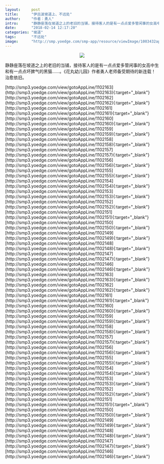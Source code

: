 ```yaml
---
layout:     post
title:      "伊吕波坡道上、不远处"
author:     "作者：勇人"
intro:      "静静座落在坡道之上的老旧的当铺，接待客人的是有一点点爱多管闲事的女高中生和有一点点坏脾气的黑猫……。《花丸幼儿园》作者勇人老师备受期待的新连载！治愈依旧。"
date:       "2018-02-14 12:17:20"
categories: "坡道"
tags:       "不远处"
image:      "http://smp.yoedge.com/smp-app/resource/viewImage/1003432appline.png"
---
```

<div style="text-align: center">
<p><img src="http://smp.yoedge.com/smp-app/resource/viewImage/1003432appline.png"/></p>
</div>
<p class="post-meta">
<span>静静座落在坡道之上的老旧的当铺，接待客人的是有一点点爱多管闲事的女高中生和有一点点坏脾气的黑猫……。《花丸幼儿园》作者勇人老师备受期待的新连载！治愈依旧。</span>
</p>
[http://smp3.yoedge.com/view/gotoAppLine/1102163](http://smp3.yoedge.com/view/gotoAppLine/1102163){:target="_blank"}
[http://smp3.yoedge.com/view/gotoAppLine/1102162](http://smp3.yoedge.com/view/gotoAppLine/1102162){:target="_blank"}
[http://smp3.yoedge.com/view/gotoAppLine/1102161](http://smp3.yoedge.com/view/gotoAppLine/1102161){:target="_blank"}
[http://smp3.yoedge.com/view/gotoAppLine/1102160](http://smp3.yoedge.com/view/gotoAppLine/1102160){:target="_blank"}
[http://smp3.yoedge.com/view/gotoAppLine/1102159](http://smp3.yoedge.com/view/gotoAppLine/1102159){:target="_blank"}
[http://smp3.yoedge.com/view/gotoAppLine/1102158](http://smp3.yoedge.com/view/gotoAppLine/1102158){:target="_blank"}
[http://smp3.yoedge.com/view/gotoAppLine/1102157](http://smp3.yoedge.com/view/gotoAppLine/1102157){:target="_blank"}
[http://smp3.yoedge.com/view/gotoAppLine/1102156](http://smp3.yoedge.com/view/gotoAppLine/1102156){:target="_blank"}
[http://smp3.yoedge.com/view/gotoAppLine/1102155](http://smp3.yoedge.com/view/gotoAppLine/1102155){:target="_blank"}
[http://smp3.yoedge.com/view/gotoAppLine/1102154](http://smp3.yoedge.com/view/gotoAppLine/1102154){:target="_blank"}
[http://smp3.yoedge.com/view/gotoAppLine/1102153](http://smp3.yoedge.com/view/gotoAppLine/1102153){:target="_blank"}
[http://smp3.yoedge.com/view/gotoAppLine/1102152](http://smp3.yoedge.com/view/gotoAppLine/1102152){:target="_blank"}
[http://smp3.yoedge.com/view/gotoAppLine/1102151](http://smp3.yoedge.com/view/gotoAppLine/1102151){:target="_blank"}
[http://smp3.yoedge.com/view/gotoAppLine/1102150](http://smp3.yoedge.com/view/gotoAppLine/1102150){:target="_blank"}
[http://smp3.yoedge.com/view/gotoAppLine/1102149](http://smp3.yoedge.com/view/gotoAppLine/1102149){:target="_blank"}
[http://smp3.yoedge.com/view/gotoAppLine/1102148](http://smp3.yoedge.com/view/gotoAppLine/1102148){:target="_blank"}
[http://smp3.yoedge.com/view/gotoAppLine/1102147](http://smp3.yoedge.com/view/gotoAppLine/1102147){:target="_blank"}
[http://smp3.yoedge.com/view/gotoAppLine/1102146](http://smp3.yoedge.com/view/gotoAppLine/1102146){:target="_blank"}
[http://smp3.yoedge.com/view/gotoAppLine/1102163](http://smp3.yoedge.com/view/gotoAppLine/1102163){:target="_blank"}
[http://smp3.yoedge.com/view/gotoAppLine/1102162](http://smp3.yoedge.com/view/gotoAppLine/1102162){:target="_blank"}
[http://smp3.yoedge.com/view/gotoAppLine/1102161](http://smp3.yoedge.com/view/gotoAppLine/1102161){:target="_blank"}
[http://smp3.yoedge.com/view/gotoAppLine/1102160](http://smp3.yoedge.com/view/gotoAppLine/1102160){:target="_blank"}
[http://smp3.yoedge.com/view/gotoAppLine/1102159](http://smp3.yoedge.com/view/gotoAppLine/1102159){:target="_blank"}
[http://smp3.yoedge.com/view/gotoAppLine/1102158](http://smp3.yoedge.com/view/gotoAppLine/1102158){:target="_blank"}
[http://smp3.yoedge.com/view/gotoAppLine/1102157](http://smp3.yoedge.com/view/gotoAppLine/1102157){:target="_blank"}
[http://smp3.yoedge.com/view/gotoAppLine/1102156](http://smp3.yoedge.com/view/gotoAppLine/1102156){:target="_blank"}
[http://smp3.yoedge.com/view/gotoAppLine/1102155](http://smp3.yoedge.com/view/gotoAppLine/1102155){:target="_blank"}
[http://smp3.yoedge.com/view/gotoAppLine/1102154](http://smp3.yoedge.com/view/gotoAppLine/1102154){:target="_blank"}
[http://smp3.yoedge.com/view/gotoAppLine/1102153](http://smp3.yoedge.com/view/gotoAppLine/1102153){:target="_blank"}
[http://smp3.yoedge.com/view/gotoAppLine/1102152](http://smp3.yoedge.com/view/gotoAppLine/1102152){:target="_blank"}
[http://smp3.yoedge.com/view/gotoAppLine/1102151](http://smp3.yoedge.com/view/gotoAppLine/1102151){:target="_blank"}
[http://smp3.yoedge.com/view/gotoAppLine/1102150](http://smp3.yoedge.com/view/gotoAppLine/1102150){:target="_blank"}
[http://smp3.yoedge.com/view/gotoAppLine/1102149](http://smp3.yoedge.com/view/gotoAppLine/1102149){:target="_blank"}
[http://smp3.yoedge.com/view/gotoAppLine/1102148](http://smp3.yoedge.com/view/gotoAppLine/1102148){:target="_blank"}
[http://smp3.yoedge.com/view/gotoAppLine/1102147](http://smp3.yoedge.com/view/gotoAppLine/1102147){:target="_blank"}
[http://smp3.yoedge.com/view/gotoAppLine/1102146](http://smp3.yoedge.com/view/gotoAppLine/1102146){:target="_blank"}


